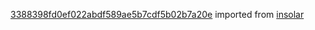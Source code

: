 [3388398fd0ef022abdf589ae5b7cdf5b02b7a20e](https://github.com/insolar/insolar/commit/3388398fd0ef022abdf589ae5b7cdf5b02b7a20e) imported from [insolar](https://github.com/insolar/insolar)
